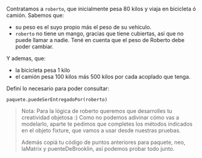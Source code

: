 Contratamos a `roberto`, que inicialmente pesa 80 kilos y viaja en bicicleta ó camión. Sabemos que: 

* su peso es el suyo propio más el peso de su vehículo. 
* `roberto` no tiene un mango, gracias que tiene cubiertas, así que no puede llamar a nadie. Tené en cuenta que el peso de Roberto debe poder cambiar.

Y ademas, que: 

* la bicicleta pesa 1 kilo
* el camión pesa 100 kilos más 500 kilos por cada acoplado que tenga.

Definí lo necesario para poder consultar:

```wollok
paquete.puedeSerEntregadoPor(roberto)
```

> Nota: Para la lógica de roberto queremos que desarrolles tu creatividad objetosa :) Como no podemos adivinar cómo vas a modelarlo, aparte te pedimos que completes los métodos indicados en el objeto fixture, que vamos a usar desde nuestras pruebas.
>
> Además copiá tu código de puntos anteriores para paquete, neo, laMatrix y puenteDeBrooklin, así podemos probar todo junto.